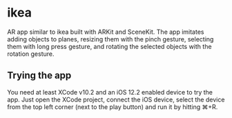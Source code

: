 # ikea
AR app similar to ikea built with ARKit and SceneKit. The app imitates adding objects to planes, resizing them with the pinch gesture, selecting them with long press gesture, and rotating the selected objects with the rotation gesture.

## Trying the app
You need at least XCode v10.2 and an iOS 12.2 enabled device to try the app. Just open the XCode project, connect the iOS device, select the device from the top left corner (next to the play button) and run it by hitting ⌘+R.
